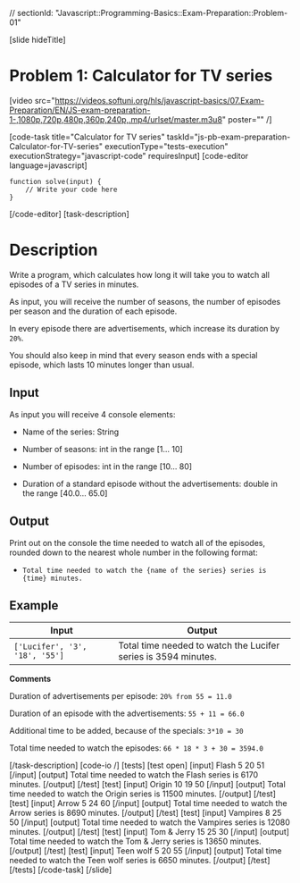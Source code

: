 // sectionId: "Javascript::Programming-Basics::Exam-Preparation::Problem-01"

[slide hideTitle]
# Problem 1: Calculator for TV series

[video src="https://videos.softuni.org/hls/javascript-basics/07.Exam-Preparation/EN/JS-exam-preparation-1-,1080p,720p,480p,360p,240p,.mp4/urlset/master.m3u8" poster="" /]

[code-task title="Calculator for TV series" taskId="js-pb-exam-preparation-Calculator-for-TV-series" executionType="tests-execution" executionStrategy="javascript-code" requiresInput]
[code-editor language=javascript]
```
function solve(input) {
	// Write your code here
}
```
[/code-editor]
[task-description]
# Description

Write a program, which calculates how long it will take you to watch all episodes of a TV series in minutes.

As input, you will receive the number of seasons, the number of episodes per season and the duration of each episode.

In every episode there are advertisements, which increase its duration by `20%`.

You should also keep in mind that every season ends with a special episode, which lasts 10 minutes longer than usual.

## Input
As input you will receive 4 console elements:

- Name of the series: String

- Number of seasons: int in the range \[1… 10\]

- Number of episodes: int in the range \[10… 80\]

- Duration of a standard episode without the advertisements: double in the range \[40.0… 65.0\]

## Output
Print out on the console the time needed to watch all of the episodes, rounded down to the nearest whole number in the following format:

- `Total time needed to watch the {name of the series} series is {time} minutes.`

## Example
| **Input** | **Output** |
| --- | --- |
|`['Lucifer', '3', '18', '55']`| Total time needed to watch the Lucifer series is 3594 minutes.|

**Comments** 

Duration of advertisements per episode: `20% from 55 = 11.0`

Duration of an episode with the advertisements: `55 + 11 = 66.0`

Additional time to be added, because of the specials: `3*10 = 30`

Total time needed to watch the episodes: `66 * 18 * 3 + 30 = 3594.0` 

[/task-description]
[code-io /]
[tests]
[test open]
[input]
Flash
5
20
51
[/input]
[output]
Total time needed to watch the Flash series is 6170 minutes.
[/output]
[/test]
[test]
[input]
Origin
10
19
50
[/input]
[output]
Total time needed to watch the Origin series is 11500 minutes.
[/output]
[/test]
[test]
[input]
Arrow
5
24
60
[/input]
[output]
Total time needed to watch the Arrow series is 8690 minutes.
[/output]
[/test]
[test]
[input]
Vampires
8
25
50
[/input]
[output]
Total time needed to watch the Vampires series is 12080 minutes.
[/output]
[/test]
[test]
[input]
Tom & Jerry
15
25
30
[/input]
[output]
Total time needed to watch the Tom & Jerry series is 13650 minutes.
[/output]
[/test]
[test]
[input]
Teen wolf
5
20
55
[/input]
[output]
Total time needed to watch the Teen wolf series is 6650 minutes.
[/output]
[/test]
[/tests]
[/code-task]
[/slide]

